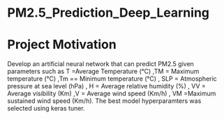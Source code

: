# PM2.5_Prediction_Deep_Learning

# Project Motivation
Develop an artificial neural network that can predict PM2.5 given parameters such as T =Average Temperature (°C) ,TM = Maximum temperature (°C) ,Tm == Minimum 
temperature (°C) , SLP = Atmospheric pressure at sea level (hPa) , H = Average relative humidity (%) , VV = Average visibility (Km) ,V = Average wind speed (Km/h) ,
VM =Maximum sustained wind speed (Km/h). The best model hyperparamters was selected using keras tuner.
